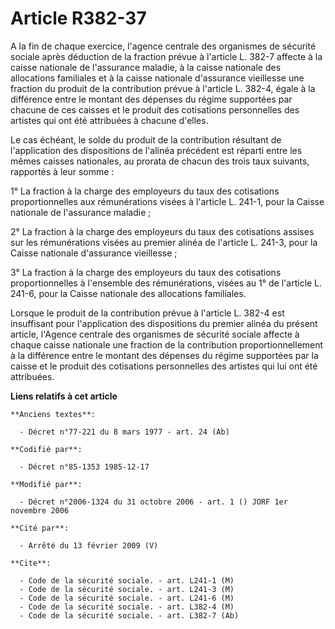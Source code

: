 # Article R382-37

A la fin de chaque exercice, l'agence centrale des organismes de sécurité sociale après déduction de la fraction prévue à
l'article L. 382-7 affecte à la caisse nationale de l'assurance maladie, à la caisse nationale des allocations familiales et
à la caisse nationale d'assurance vieillesse une fraction du produit de la contribution prévue à l'article L. 382-4, égale à
la différence entre le montant des dépenses du régime supportées par chacune de ces caisses et le produit des cotisations
personnelles des artistes qui ont été attribuées à chacune d'elles.

Le cas échéant, le solde du produit de la contribution résultant de l'application des dispositions de l'alinéa précédent est
réparti entre les mêmes caisses nationales, au prorata de chacun des trois taux suivants, rapportés à leur somme :

1° La fraction à la charge des employeurs du taux des cotisations proportionnelles aux rémunérations visées à l'article L.
241-1, pour la Caisse nationale de l'assurance maladie ;

2° La fraction à la charge des employeurs du taux des cotisations assises sur les rémunérations visées au premier alinéa de
l'article L. 241-3, pour la Caisse nationale d'assurance vieillesse ;

3° La fraction à la charge des employeurs du taux des cotisations proportionnelles à l'ensemble des rémunérations, visées au
1° de l'article L. 241-6, pour la Caisse nationale des allocations familiales.

Lorsque le produit de la contribution prévue à l'article L. 382-4 est insuffisant pour l'application des dispositions du
premier alinéa du présent article, l'Agence centrale des organismes de sécurité sociale affecte à chaque caisse nationale une
fraction de la contribution proportionnellement à la différence entre le montant des dépenses du régime supportées par la
caisse et le produit des cotisations personnelles des artistes qui lui ont été attribuées.

**Liens relatifs à cet article**

	**Anciens textes**:

	  - Décret n°77-221 du 8 mars 1977 - art. 24 (Ab)

	**Codifié par**:

	  - Décret n°85-1353 1985-12-17

	**Modifié par**:

	  - Décret n°2006-1324 du 31 octobre 2006 - art. 1 () JORF 1er novembre 2006

	**Cité par**:

	  - Arrêté du 13 février 2009 (V)

	**Cite**:

	  - Code de la sécurité sociale. - art. L241-1 (M)
	  - Code de la sécurité sociale. - art. L241-3 (M)
	  - Code de la sécurité sociale. - art. L241-6 (M)
	  - Code de la sécurité sociale. - art. L382-4 (M)
	  - Code de la sécurité sociale. - art. L382-7 (Ab)

